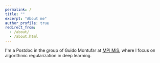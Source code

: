 ```yaml
---
permalink: /
title: ""
excerpt: "About me"
author_profile: true
redirect_from: 
  - /about/
  - /about.html
---
```


I'm a Postdoc in the group of Guido Montufar at [MPI MiS](https://www.mis.mpg.de/montufar/index.html), where I focus on algorithmic regularization in deep learning.


